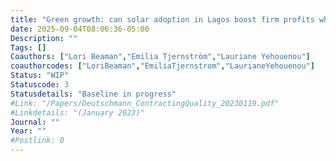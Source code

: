 ```yaml
---
title: "Green growth: can solar adoption in Lagos boost firm profits while reducing emissions?"
date: 2025-09-04T08:06:36-05:00
Description: ""
Tags: []
Coauthors: ["Lori Beaman","Emilia Tjernström","Lauriane Yehouenou"]
coauthorcodes: ["LoriBeaman","EmiliaTjernstrom","LaurianeYehouenou"]
Status: "WIP"
Statuscode: 3
Statusdetails: "Baseline in progress"
#Link: "/Papers/Deutschmann_ContractingQuality_20230119.pdf"
#Linkdetails: "(January 2023)"
Journal: ""
Year: ""
#Postlink: 0
---
```

